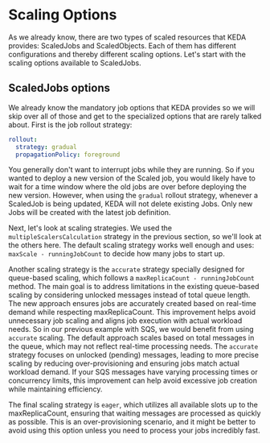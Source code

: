 # Scaling Options

As we already know, there are two types of scaled resources that KEDA provides: ScaledJobs and ScaledObjects. Each of them has different configurations and thereby different scaling options. Let's start with the scaling options available to ScaledJobs.

## ScaledJobs options

We already know the mandatory job options that KEDA provides so we will skip over all of those and get to the specialized options that are rarely talked about. First is the job rollout strategy:

```yaml
rollout:
  strategy: gradual
  propagationPolicy: foreground 
```

You generally don't want to interrupt jobs while they are running. So if you wanted to deploy a new version of the Scaled job, you would likely have to wait for a time window where the old jobs are over before deploying the new version. However, when using the `gradual` rollout strategy, whenever a ScaledJob is being updated, KEDA will not delete existing Jobs. Only new Jobs will be created with the latest job definition.

Next, let's look at scaling strategies. We used the `multipleScalersCalculation` strategy in the previous section, so we'll look at the others here. The default scaling strategy works well enough and uses: `maxScale - runningJobCount` to decide how many jobs to start up. 

Another scaling strategy is the `accurate` strategy specially designed for queue-based scaling, which follows a `maxReplicaCount - runningJobCount` method. The main goal is to address limitations in the existing queue-based scaling by considering unlocked messages instead of total queue length. The new approach ensures jobs are accurately created based on real-time demand while respecting maxReplicaCount. This improvement helps avoid unnecessary job scaling and aligns job execution with actual workload needs. So in our previous example with SQS, we would benefit from using `accurate` scaling. The default approach scales based on total messages in the queue, which may not reflect real-time processing needs. The `accurate` strategy focuses on unlocked (pending) messages, leading to more precise scaling by reducing over-provisioning and ensuring jobs match actual workload demand. If your SQS messages have varying processing times or concurrency limits, this improvement can help avoid excessive job creation while maintaining efficiency. 

The final scaling strategy is `eager`, which utilizes all available slots up to the maxReplicaCount, ensuring that waiting messages are processed as quickly as possible. This is an over-provisioning scenario, and it might be better to avoid using this option unless you need to process your jobs incredibly fast.